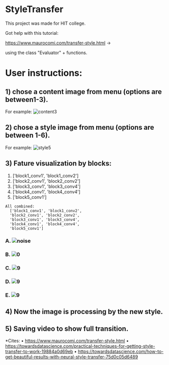 # StyleTransfer

This project was made for HIT college.

Got help with this tutorial:

https://www.maurocomi.com/transfer-style.html -> 

using the class "Evaluator" + functions.





# User instructions:

## 1) chose a content image from menu (options are between1-3).
For example:
![content3](https://user-images.githubusercontent.com/69638284/104102951-33161280-52a8-11eb-8e02-92a1e566aebe.png)

## 2) chose a style image from menu (options are between 1-6).
For example:
![style5](https://user-images.githubusercontent.com/69638284/104102961-36a99980-52a8-11eb-9796-2e491f830c08.jpg)

## 3) Fature visualization by blocks:
  1.  ['block1_conv1', 'block1_conv2']
  2.  ['block2_conv1', 'block2_conv2']
  3.  ['block3_conv1', 'block3_conv4']
  4.  ['block4_conv1', 'block4_conv4']
  5.  ['block5_conv1']
  
    All combined:
      ['block1_conv1', 'block1_conv2',
      'block2_conv1', 'block2_conv2',
      'block3_conv1', 'block3_conv4',
      'block4_conv1', 'block4_conv4',
      'block5_conv1']


### A. ![noise](https://user-images.githubusercontent.com/69638284/104102967-41fcc500-52a8-11eb-8e69-bf0c58380609.png)
### B. ![0](https://user-images.githubusercontent.com/69638284/104102974-4d4ff080-52a8-11eb-81d5-dd97e22a7445.png)
### C. ![9](https://user-images.githubusercontent.com/69638284/104102978-504ae100-52a8-11eb-84dd-86fe439f54f6.png)
### D. ![9](https://user-images.githubusercontent.com/69638284/104102979-52ad3b00-52a8-11eb-9dc2-d4961fd28fec.png)
### E. ![9](https://user-images.githubusercontent.com/69638284/104102982-55a82b80-52a8-11eb-8241-5877d5a7eded.png)

## 4) Now the image is processing by the new style.

## 5) Saving video to show full transition.







*Cites:
•	https://www.maurocomi.com/transfer-style.html
•	https://towardsdatascience.com/practical-techniques-for-getting-style-transfer-to-work-19884a0d69eb
•	https://towardsdatascience.com/how-to-get-beautiful-results-with-neural-style-transfer-75d0c05d6489


